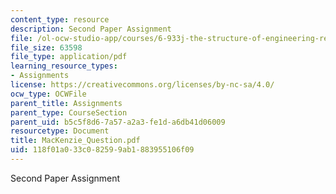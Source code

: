 ```yaml
---
content_type: resource
description: Second Paper Assignment
file: /ol-ocw-studio-app/courses/6-933j-the-structure-of-engineering-revolutions-fall-2001/118f01a033c082599ab1883955106f09_MacKenzie_Question.pdf
file_size: 63598
file_type: application/pdf
learning_resource_types:
- Assignments
license: https://creativecommons.org/licenses/by-nc-sa/4.0/
ocw_type: OCWFile
parent_title: Assignments
parent_type: CourseSection
parent_uid: b5c5f8d6-7a57-a2a3-fe1d-a6db41d06009
resourcetype: Document
title: MacKenzie_Question.pdf
uid: 118f01a0-33c0-8259-9ab1-883955106f09
---
```

Second Paper Assignment